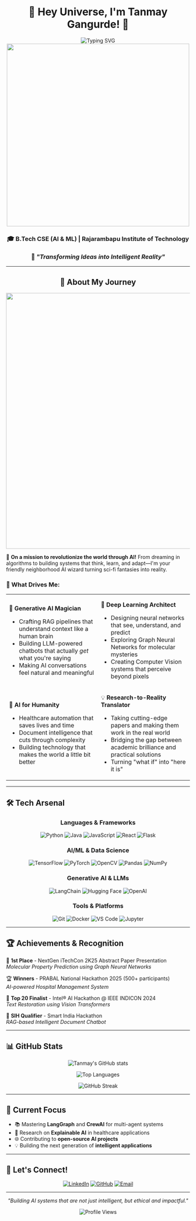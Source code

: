 <div align="center">

# 🌟 Hey Universe, I'm Tanmay Gangurde! 🌟

<img src="https://readme-typing-svg.herokuapp.com?font=Orbitron&size=35&pause=1000&color=00D9FF&center=true&vCenter=true&width=800&height=100&lines=🚀+AI+%26+ML+Engineer+🚀;🧠+Deep+Learning+Enthusiast+🧠;🤖+Generative+AI+Explorer+🤖;💡+Problem+Solver+%26+Innovator+💡" alt="Typing SVG" />

<img src="https://user-images.githubusercontent.com/74038190/225813708-98b745f2-7d22-48cf-9150-083f1b00d6c9.gif" width="500">

### 🎓 B.Tech CSE (AI & ML) | Rajarambapu Institute of Technology
### 🌈 *"Transforming Ideas into Intelligent Reality"*

</div>

---

<div align="center">

## 🚀 About My Journey

<img src="https://user-images.githubusercontent.com/74038190/212284100-561aa473-3905-4a80-b561-0d28506553ee.gif" width="700">

</div>

🌟 **On a mission to revolutionize the world through AI!** From dreaming in algorithms to building systems that think, learn, and adapt—I'm your friendly neighborhood AI wizard turning sci-fi fantasies into reality.

### 🎯 What Drives Me:

<table>
<tr>
<td width="50%">

🤖 **Generative AI Magician**
- Crafting RAG pipelines that understand context like a human brain
- Building LLM-powered chatbots that actually *get* what you're saying
- Making AI conversations feel natural and meaningful

</td>
<td width="50%">

🧠 **Deep Learning Architect** 
- Designing neural networks that see, understand, and predict
- Exploring Graph Neural Networks for molecular mysteries
- Creating Computer Vision systems that perceive beyond pixels

</td>
</tr>
<tr>
<td width="50%">

🏥 **AI for Humanity**
- Healthcare automation that saves lives and time
- Document intelligence that cuts through complexity
- Building technology that makes the world a little bit better

</td>
<td width="50%">

💡 **Research-to-Reality Translator**
- Taking cutting-edge papers and making them work in the real world
- Bridging the gap between academic brilliance and practical solutions
- Turning "what if" into "here it is"

</td>
</tr>
</table>

---

## 🛠️ Tech Arsenal

<div align="center">

### Languages & Frameworks
![Python](https://img.shields.io/badge/Python-3776AB?style=for-the-badge&logo=python&logoColor=white)
![Java](https://img.shields.io/badge/Java-ED8B00?style=for-the-badge&logo=java&logoColor=white)
![JavaScript](https://img.shields.io/badge/JavaScript-F7DF1E?style=for-the-badge&logo=javascript&logoColor=black)
![React](https://img.shields.io/badge/React-20232A?style=for-the-badge&logo=react&logoColor=61DAFB)
![Flask](https://img.shields.io/badge/Flask-000000?style=for-the-badge&logo=flask&logoColor=white)

### AI/ML & Data Science
![TensorFlow](https://img.shields.io/badge/TensorFlow-FF6F00?style=for-the-badge&logo=tensorflow&logoColor=white)
![PyTorch](https://img.shields.io/badge/PyTorch-EE4C2C?style=for-the-badge&logo=pytorch&logoColor=white)
![OpenCV](https://img.shields.io/badge/OpenCV-27338e?style=for-the-badge&logo=OpenCV&logoColor=white)
![Pandas](https://img.shields.io/badge/Pandas-2C2D72?style=for-the-badge&logo=pandas&logoColor=white)
![NumPy](https://img.shields.io/badge/Numpy-777BB4?style=for-the-badge&logo=numpy&logoColor=white)

### Generative AI & LLMs
![LangChain](https://img.shields.io/badge/LangChain-000000?style=for-the-badge&logo=chainlink&logoColor=white)
![Hugging Face](https://img.shields.io/badge/🤗%20Hugging%20Face-FFD21E?style=for-the-badge)
![OpenAI](https://img.shields.io/badge/OpenAI-412991?style=for-the-badge&logo=openai&logoColor=white)

### Tools & Platforms
![Git](https://img.shields.io/badge/Git-F05032?style=for-the-badge&logo=git&logoColor=white)
![Docker](https://img.shields.io/badge/Docker-2CA5E0?style=for-the-badge&logo=docker&logoColor=white)
![VS Code](https://img.shields.io/badge/VS_Code-0078D4?style=for-the-badge&logo=visual%20studio%20code&logoColor=white)
![Jupyter](https://img.shields.io/badge/Jupyter-F37626?style=for-the-badge&logo=jupyter&logoColor=white)

</div>

---

## 🏆 Achievements & Recognition

🥇 **1st Place** - NextGen iTechCon 2K25 Abstract Paper Presentation  
*Molecular Property Prediction using Graph Neural Networks*

🏆 **Winners** - PRABAL National Hackathon 2025 (500+ participants)  
*AI-powered Hospital Management System*

🏅 **Top 20 Finalist** - Intel® AI Hackathon @ IEEE INDICON 2024  
*Text Restoration using Vision Transformers*

🎯 **SIH Qualifier** - Smart India Hackathon  
*RAG-based Intelligent Document Chatbot*

---

## 📊 GitHub Stats

<div align="center">
  
![Tanmay's GitHub stats](https://github-readme-stats.vercel.app/api?username=Tanmaygangurde20&show_icons=true&theme=radical)

![Top Languages](https://github-readme-stats.vercel.app/api/top-langs/?username=Tanmaygangurde20&layout=compact&theme=radical)

![GitHub Streak](https://github-readme-streak-stats.herokuapp.com/?user=Tanmaygangurde20&theme=radical)

</div>

---

## 🎯 Current Focus

- 📚 Mastering **LangGraph** and **CrewAI** for multi-agent systems
- 🔬 Research on **Explainable AI** in healthcare applications  
- 🌐 Contributing to **open-source AI projects**
- 💡 Building the next generation of **intelligent applications**

---

## 🤝 Let's Connect!

<div align="center">

[![LinkedIn](https://img.shields.io/badge/LinkedIn-0077B5?style=for-the-badge&logo=linkedin&logoColor=white)](https://www.linkedin.com/in/tanmay-gangurde-112856265)
[![GitHub](https://img.shields.io/badge/GitHub-100000?style=for-the-badge&logo=github&logoColor=white)](https://github.com/Tanmaygangurde20)
[![Email](https://img.shields.io/badge/Email-D14836?style=for-the-badge&logo=gmail&logoColor=white)](mailto:tanmaygangurde10@gmail.com)

</div>

---

<div align="center">

*"Building AI systems that are not just intelligent, but ethical and impactful."*

![Profile Views](https://komarev.com/ghpvc/?username=Tanmaygangurde20&color=brightgreen&style=flat-square)

</div>
